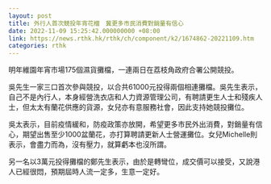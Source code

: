 ```yaml
---
layout: post
title: 外行人首次競投年宵花檔　冀更多市民消費對銷量有信心
date: 2022-11-09 15:25:42.000000000 +08:00
link: https://news.rthk.hk/rthk/ch/component/k2/1674862-20221109.htm
categories: rthk
---
```


明年維園年宵市場175個濕貨攤檔，一連兩日在荔枝角政府合署公開競投。

吳先生一家三口首次參與競投，以合共61000元投得兩個相連攤檔。吳先生表示，自己不是內行人，本身經營洗衣店和人力資源管理公司，有聘請更生人士和殘疾人士，但太太有蘭花供應的貨源，女兒亦有意服務社會，因此支持她競投攤位。

吳太表示，目前疫情緩和，防疫政策亦放開，希望更多市民外出消費，對銷量有信心，期望出售至少1000盆蘭花，亦打算聘請更新人士營運攤位。女兒Michelle則表示，會盡力而為，沒有壓力，就算虧本也沒所謂。

另一名以3萬元投得攤檔的鄭先生表示，由於是轉彎位，成交價可以接受，又說港人已經很悶，預期屆時人流一定多，生意一定好。
